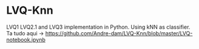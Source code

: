 # LVQ-Knn
LVQ1 LVQ2.1 and LVQ3 implementation in Python. Using kNN as classifier.
Ta tudo aqui -> https://github.com/Andre-dam/LVQ-Knn/blob/master/LVQ-notebook.ipynb
